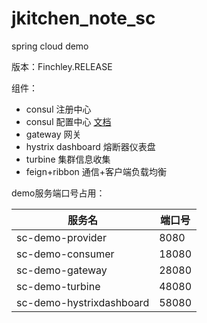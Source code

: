 # jkitchen_note_sc

spring cloud demo

版本：Finchley.RELEASE

组件：

- consul 注册中心
- consul 配置中心 [文档](sc-demo-provider/md/consulKeyValue.md)
- gateway 网关
- hystrix dashboard 熔断器仪表盘
- turbine 集群信息收集
- feign+ribbon 通信+客户端负载均衡

demo服务端口号占用：

| 服务名 | 端口号 |
|--------|--------|
| sc-demo-provider | 8080 |
| sc-demo-consumer | 18080 |
| sc-demo-gateway | 28080 |
| sc-demo-turbine | 48080 |
| sc-demo-hystrixdashboard | 58080 |